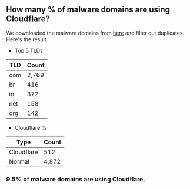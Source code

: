 ## How many % of malware domains are using Cloudflare?


We downloaded the malware domains from [here](https://urlhaus.abuse.ch) and filter out duplicates.
Here's the result.


[//]: # (start replacement)


- Top 5 TLDs

| TLD | Count |
| --- | --- |
| com | 2,769 |
| br | 416 |
| in | 372 |
| net | 158 |
| org | 142 |


- Cloudflare %

| Type | Count |
| --- | --- |
| Cloudflare | 512 |
| Normal | 4,872 |


### 9.5% of malware domains are using Cloudflare.